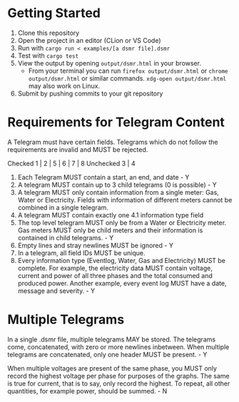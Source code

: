 # Getting Started

1. Clone this repository
2. Open the project in an editor (CLion or VS Code)
3. Run with `cargo run < examples/[a dsmr file].dsmr`
4. Test with `cargo test`
5. View the output by opening `output/dsmr.html` in your browser. 
   * From your terminal you can run `firefox output/dsmr.html` or `chrome output/dsmr.html` or similar commands. `xdg-open output/dsmr.html` may also work on Linux.
6. Submit by pushing commits to your git repository

# Requirements for Telegram Content
A Telegram must have certain fields. Telegrams which do not follow the requirements are invalid and MUST be rejected.

Checked 1 | 2 | 5 | 6 | 7 | 8
Unchecked 3 | 4

1. Each Telegram MUST contain a start, an end, and date - Y
2. A telegram MUST contain up to 3 child telegrams (0 is possible) - Y
3. A telegram MUST only contain information from a single meter: Gas, Water or Electricity. Fields with information of different meters cannot be combined in a single telegram. 
4. A telegram MUST contain exactly one 4.1 information type field
5. The top level telegram MUST only be from a Water or Electricity meter. Gas meters MUST only be child meters and their information is contained in child telegrams. - Y
6. Empty lines and stray newlines MUST be ignored - Y
7. In a telegram, all field IDs MUST be unique. 
8. Every information type (Eventlog, Water, Gas and Electricity) MUST be complete. For example, the electricity data MUST contain voltage, current and power of all three phases and the total consumed and produced power. Another example, every event log MUST have a date, message and severity. - Y

# Multiple Telegrams
In a single .dsmr file, multiple telegrams MAY be stored. The telegrams come, concatenated, with zero or more newlines inbetween. When multiple telegrams are concatenated, only one header MUST be present. - Y

When multiple voltages are present of the same phase, you MUST only record the highest voltage per phase for purposes of the graphs. The same is true for current, that is to say, only record the highest. To repeat, all other quantities, for example power, should be summed. - N